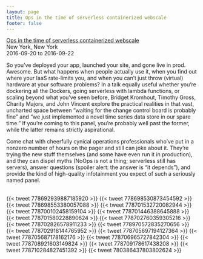 ```yaml
---
layout: page
title: Ops in the time of serverless containerized webscale
footer: false
---
```


<div class="views-field views-field-nothing">        <span class="field-content views-field-field-details"><a href="http://conferences.oreilly.com/velocity/devops-web-performance-ny/public/schedule/detail/53601">Ops in the time of serverless containerized webscale</a><br>New York, New York<br><span class="date-display-start">2016-09-20</span> to <span class="date-display-end">2016-09-22</span></span></div>

<p>
So you’ve deployed your app, launched your site, and gone live in prod. Awesome. But what happens when people actually use it, when you find out where your IaaS rate-limits you, and when you can’t just throw (virtual) hardware at your software problems? In a talk equally useful whether you’re dockering all the Dockers, going serverless with lambda functions, or scaling beyond what you’ve seen before, Bridget Kromhout, Timothy Gross, Charity Majors, and John Vincent explore the practical realities in that vast, uncharted space between “waiting for the change control board is probably fine” and “we just implemented a novel time series data store in our spare time.” If you’re coming to this panel, you’re probably well past the former, while the latter remains strictly aspirational.
<p>
Come chat with cheerfully cynical operations professionals who’ve put in a nonzero number of hours on the pager and still can joke about it. They’re trying the new stuff themselves (and some have even run it in production), and they can dispel myths (NoOps is not a thing; serverless still has servers), answer questions (spoiler alert: the answer is “it depends”), and provide the kind of high-quality infotainment you expect of such a seriously named panel.

<br>
<br>

{{< tweet 778692939887185920 >}}
{{< tweet 778698530873454592 >}}
{{< tweet 778698553380057088 >}}
{{< tweet 778701532720082944 >}}
{{< tweet 778700102458159104 >}}
{{< tweet 778701446388645888 >}}
{{< tweet 778701580228890624 >}}
{{< tweet 778702760359305216 >}}
{{< tweet 778702826578911233 >}}
{{< tweet 778970572835270656 >}}
{{< tweet 778702918144765952 >}}
{{< tweet 778705697194127364 >}}
{{< tweet 778705687178162176 >}}
{{< tweet 778706965727842304 >}}
{{< tweet 778708921603149824 >}}
{{< tweet 778709178617438208 >}}
{{< tweet 778710284827451392 >}}
{{< tweet 780386437803802624 >}}
